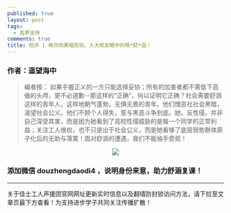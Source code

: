 ```yaml
---
published: true
layout: post
tags:
  - 各界支持
comments: true
title: 短评 | 再次向黑暗亮剑，人大校友眼中的杨*舒*涵！
---
```


### 作者：遥望海中

<blockquote>
编者按：
如果手握正义的一方只能选择妥协；所有的加害者都不需低下高傲的头颅，更不必道歉--那这样的“正确”，何以证明它正确？社会需要舒涵这样的青年人，这样地朝气蓬勃，无惧无畏的青年。他们憎恶社社会黑暗，渴望社会公义。他们不顾个人得失，誓与黑恶斗争到底。她，反性侵，并非自己深受其害，而是因为她看到了高校性侵威胁的是每一个同学的正常利益；关注工人维权，也不只是出于社会公义，而是她看够了底层弱势群体原子化后的无助与落寞！面对舒涵的遭遇，我们不能袖手旁观！
</blockquote>


<p align="center"> <img src="http://api.superbed.cn/pic/5ba240c99dc6d60640874cac"> </p>

### 添加微信 douzhengdaodi4 ，说明身份来意，助力舒涵复课！



---

关于佳士工人声援团官网网址更新实时信息以及翻墙防封锁访问方法，请下拉至文章页最下方查看！为支持进步学子共同关注传播扩散！
